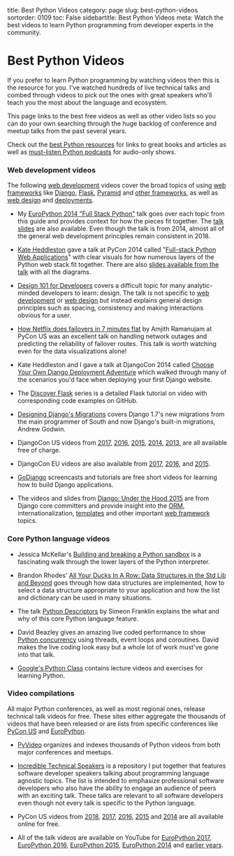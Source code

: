 title: Best Python Videos
category: page
slug: best-python-videos
sortorder: 0109
toc: False
sidebartitle: Best Python Videos
meta: Watch the best videos to learn Python programming from developer experts in the community.


# Best Python Videos
If you prefer to learn Python programming by watching videos then this is the
resource for you. I've watched hundreds of live technical talks and combed
through videos to pick out the ones with great speakers who'll teach you the
most about the language and ecosystem. 

This page links to the best free videos as well as other video lists so you 
can do your own searching through the huge backlog of conference and meetup 
talks from the past several years. 

<div class="well see-also">Check out the <a href="/best-python-resources.html">best Python resources</a> for links to great books and articles as well as <a href="/best-python-podcasts.html">must-listen Python podcasts</a> for audio-only shows.</div>


### Web development videos
The following [web development](/web-development.html) videos cover the broad
topics of using [web frameworks](/web-frameworks.html) like 
[Django](/django.html), [Flask](/flask.html), [Pyramid](/pyramid.html) and 
[other frameworks](/other-web-frameworks.html), as well as 
[web design](/web-design.html) and [deployments](/deployment.html).

* My [EuroPython 2014 "Full Stack Python"](https://www.youtube.com/watch?v=s6NaOKD40rY)
  talk goes over each topic from this guide and provides context for how the
  pieces fit together. 
  The [talk slides](http://www.mattmakai.com/presentations/2014-full-stack-python-berlin.html) are also available. Even though the talk is from 2014, almost all
  of the general web development principles remain consistent in 2018.

* [Kate Heddleston](https://twitter.com/heddle317) gave a talk at PyCon 2014 
  called 
  "[Full-stack Python Web Applications](http://pyvideo.org/video/2591/so-you-want-to-be-a-full-stack-developer-how-to)"
  with clear visuals for how numerous layers of the Python web
  stack fit together. There are also [slides available from the talk](https://speakerdeck.com/pycon2014/so-you-want-to-be-a-full-stack-developer-how-to-build-a-full-stack-python-web-application-by-kate-heddleston)
  with all the diagrams.

* [Design 101 for Developers](https://academy.realm.io/posts/christopher-downer-design-101-for-developers/)
  covers a difficult topic for many analytic-minded developers to learn:
  design. The talk is not specific to [web development](/web-development.html) 
  or [web design](/web-design.html) but instead explains general design
  principles such as spacing, consistency and making interactions obvious
  for a user.

* [How Netflix does failovers in 7 minutes flat](https://www.youtube.com/watch?v=iQI56-up3Yk)
  by Amjith Ramanujam at PyCon US was an excellent talk on handling
  network outages and predicting the reliability of failover routes.
  This talk is worth watching even for the data visualizations alone!

* Kate Heddleston and I gave a talk at DjangoCon 2014 called
  [Choose Your Own Django Deployment Adventure](https://www.youtube.com/watch?v=QrFEKghISEI)
  which walked through many of the scenarios you'd face when deploying your
  first Django website.

* The [Discover Flask](https://github.com/realpython/discover-flask) series is
  a detailed Flask tutorial on video with corresponding code examples on 
  GitHub.

* [Designing Django's Migrations](http://pyvideo.org/video/2630/designing-djangos-migrations)
  covers Django 1.7's new migrations from the main programmer 
  of South and now Django's built-in migrations, Andrew Godwin.

* DjangoCon US videos from 
  [2017](https://www.youtube.com/playlist?list=PL2NFhrDSOxgXmA215-fo02djziShwLa6T),
  [2016](https://www.youtube.com/playlist?list=PL2NFhrDSOxgX-A4qpaf3rRaEnEe7166Ac),
  [2015](https://www.youtube.com/playlist?list=PL2NFhrDSOxgWvzf40lYJ8gohFciQqRx3K),
  [2014](https://www.youtube.com/playlist?list=PLE7tQUdRKcybbNiuhLcc3h6WzmZGVBMr3), 
  [2013](http://www.youtube.com/user/TheOpenBastion/videos), are all available
  free of charge.

* DjangoCon EU videos are also available from 
  [2017](https://www.youtube.com/user/djangoconeurope/videos),
  [2016](http://pyvideo.org/events/djangocon-europe-2016.html),
  and [2015](https://vimeo.com/channels/952478/videos).

* [GoDjango](https://godjango.com/) screencasts and tutorials are free short
  videos for learning how to build Django applications.

* The videos and slides from 
  [Django: Under the Hood 2015](https://www.youtube.com/channel/UC9T1dhIlL_8Va9DxvKRowBw)
  are from Django core committers and provide insight into the 
  [ORM](/django-orm.html), internationalization, 
  [templates](/django-templates.html) and other important 
  [web framework](/web-frameworks.html) topics.


### Core Python language videos
* Jessica McKellar's 
  [Building and breaking a Python sandbox](https://www.youtube.com/watch?v=sL_syMmRkoU)
  is a fascinating walk through the lower layers of the Python interpreter.

* Brandon Rhodes' 
  [All Your Ducks In A Row: Data Structures in the Std Lib and Beyond](https://www.youtube.com/watch?v=fYlnfvKVDoM)
  goes through how data structures are implemented, how to select a
  data structure appropriate to your application and how the list and 
  dictionary can be used in many situations.

* The talk [Python Descriptors](https://www.youtube.com/watch?v=ZdvpNaWwx24) 
  by Simeon Franklin explains the what and why of this core Python language 
  feature.

* David Beazley gives an amazing live coded performance to show
  [Python concurrency](https://www.youtube.com/watch?v=MCs5OvhV9S4)
  using threads, event loops and coroutines. David makes the live coding
  look easy but a whole lot of work must've gone into that talk.

* [Google's Python Class](https://developers.google.com/edu/python/) contains
  lecture videos and exercises for learning Python.


### Video compilations
All major Python conferences, as well as most regional ones, release 
technical talk videos for free. These sites either aggregate the thousands
of videos that have been released or are lists from specific conferences
like [PyCon US](https://us.pycon.org/) and 
[EuroPython](https://europython.eu/).

* [PyVideo](http://pyvideo.org/) organizes and indexes thousands of Python
  videos from both major conferences and meetups.

* [Incredible Technical Speakers](https://github.com/mattmakai/incredible-technical-speakers)
  is a repository I put together that features software developer speakers
  talking about programming language agnostic topics. The list is intended
  to emphasize professional software developers who also have the ability to
  engage an audience of peers with an exciting talk. These talks are relevant
  to all software developers even though not every talk is specific to the
  Python language.

* PyCon US videos from 
  [2018](https://www.youtube.com/channel/UCsX05-2sVSH7Nx3zuk3NYuQ/videos),
  [2017](https://www.youtube.com/channel/UCrJhliKNQ8g0qoE_zvL8eVg/videos),
  [2016](https://www.youtube.com/channel/UCwTD5zJbsQGJN75MwbykYNw/videos),
  [2015](https://www.youtube.com/channel/UCgxzjK6GuOHVKR_08TT4hJQ/videos)
  and [2014](https://www.youtube.com/user/PyCon2014/videos)
  are all available online for free.

* All of the talk videos are available on YouTube for 
  [EuroPython 2017](https://www.youtube.com/watch?v=OCHrzW-R3QI&list=PL8uoeex94UhG9QAoRICebFpeKK2M0Herh),
  [EuroPython 2016](https://www.youtube.com/playlist?list=PL8uoeex94UhE3FDvjacSlHFffoNEoPzzm),
  [EuroPython 2015](https://www.youtube.com/watch?v=bp3mCgrdMxU&list=PL8uoeex94UhGGUH0mFb-StlZ1WYGWiJfP),
  [EuroPython 2014](https://www.youtube.com/watch?v=8xHd3JkhWd4&list=PL8uoeex94UhEomMao7wuOrOGuj3jxJYlz)
  and [earlier years](https://www.youtube.com/user/PythonItalia/playlists).

